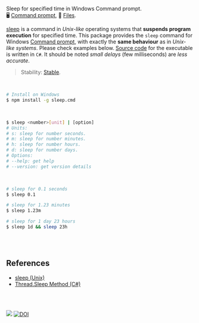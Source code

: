 Sleep for specified time in Windows Command prompt.<br>
🖥️ [Command prompt](https://www.npmjs.com/package/sleep.cmd),
📜 [Files](https://unpkg.com/sleep.cmd/).

[sleep] is a command in *Unix-like* operating systems that **suspends program**
**execution** for specified time. This package provides the `sleep` command for
Windows [Command prompt], with exactly the **same behaviour** as in *Unix-like*
*systems*. Please check examples below. [Source code] for the executable is
written in `C#`. It should be noted *small delays* (few milliseconds) are *less*
*accurate*.

> Stability: [Stable](https://www.youtube.com/watch?v=L1j93RnIxEo).

[sleep]: https://en.wikipedia.org/wiki/Sleep_(Unix)
[Command prompt]: https://en.wikipedia.org/wiki/Cmd.exe
[Source code]: https://replit.com/@wolfram77/sleep-cmd

<br>

```bash
# Install on Windows
$ npm install -g sleep.cmd
```

<br>

```bash
$ sleep <number>[unit] | [option]
# Units:
# s: sleep for number seconds.
# m: sleep for number minutes.
# h: sleep for number hours.
# d: sleep for number days.
# Options:
# --help: get help
# --version: get version details
```

<br>

```bash
# sleep for 0.1 seconds
$ sleep 0.1

# sleep for 1.23 minutes
$ sleep 1.23m

# sleep for 1 day 23 hours
$ sleep 1d && sleep 23h
```

<br>
<br>


## References

- [sleep (Unix)][sleep]
- [Thread.Sleep Method (C#)](https://docs.microsoft.com/en-us/dotnet/api/system.threading.thread.sleep)

<br>
<br>


[![](https://img.youtube.com/vi/rCSCPujLs14/maxresdefault.jpg)](https://www.youtube.com/watch?v=rCSCPujLs14)
[![DOI](https://zenodo.org/badge/143302321.svg)](https://zenodo.org/badge/latestdoi/143302321)
